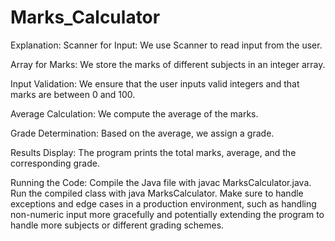 # Marks_Calculator
Explanation:
Scanner for Input: We use Scanner to read input from the user.

Array for Marks: We store the marks of different subjects in an integer array.

Input Validation: We ensure that the user inputs valid integers and that marks are between 0 and 100.

Average Calculation: We compute the average of the marks.

Grade Determination: Based on the average, we assign a grade.

Results Display: The program prints the total marks, average, and the corresponding grade.

Running the Code:
Compile the Java file with javac MarksCalculator.java.
Run the compiled class with java MarksCalculator.
Make sure to handle exceptions and edge cases in a production environment, such as handling non-numeric input more gracefully and potentially extending the program to handle more subjects or different grading schemes.
